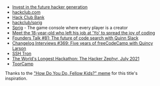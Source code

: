 - [Invest in the future hacker generation](https://hackclub.com/philanthropy/)
- [hackclub.com](https://hackclub.com)
- [Hack Club Bank](https://hackclub.com/bank/)
- [hackclub/sprig](https://github.com/hackclub/sprig)
- [Sprig](https://sprig.hackclub.com) - The game console where every player is a creator
- [Meet the 18-year-old who left his job at 'Yo' to spread the joy of coding](https://www.yahoo.com/entertainment/18-old-left-yo-start-204021757.html)
- [Founders Talk #81: The future of code search with Quinn Slack](https://changelog.com/founderstalk/81)
- [Changelog Interviews #369: Five years of freeCodeCamp
with Quincy Larson](https://changelog.com/podcast/369)
- [SSH Tron](http://sshtron.zachlatta.com)
- [The World's Longest Hackathon: The Hacker Zephyr, July 2021](https://www.youtube.com/watch?v=2BID8_pGuqA)
- [ToorCamp](https://toorcamp.toorcon.net)

Thanks to the ["How Do You Do, Fellow Kids?" meme](https://knowyourmeme.com/memes/how-do-you-do-fellow-kids) for this title's inspiration.